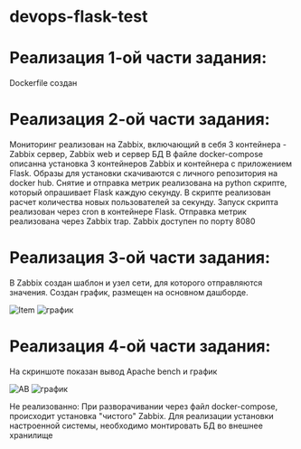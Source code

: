 # devops-flask-test

# Реализация 1-ой части задания:
Dockerfile создан

# Реализация 2-ой части задания:
Мониторинг реализован на Zabbix, включающий в себя 3 контейнера - Zabbix сервер, Zabbix web и сервер БД
В файле docker-compose описанна установка 3 контейнеров Zabbix и контейнера с приложением Flask. Образы для установки скачиваются с личного репозитория на docker hub.
Снятие и отправка метрик реализована на python скрипте, который опрашивает Flask каждую секунду. В скрипте реализован расчет количества новых пользователей за секунду. Запуск скрипта реализован через cron в контейнере Flask. Отправка метрик реализована через Zabbix trap. Zabbix доступен по порту 8080


# Реализация 3-ой части задания:
В Zabbix создан шаблон и узел сети, для которого отправляются значения. Создан график, размещен на основном дашборде.

![Item](https://user-images.githubusercontent.com/51418727/110631640-ca6be900-81b7-11eb-8278-7db9a65cf703.jpg)
![график](https://user-images.githubusercontent.com/51418727/110636539-6ba96e00-81bd-11eb-81ed-8def8d7f506b.jpg)




# Реализация 4-ой части задания:
На скриншоте показан вывод Apache bench и график

![AB](https://user-images.githubusercontent.com/51418727/110636556-7237e580-81bd-11eb-978f-34b7da7228c8.jpg)
![график](https://user-images.githubusercontent.com/51418727/110636539-6ba96e00-81bd-11eb-81ed-8def8d7f506b.jpg)


Не реализованно:
При разворачивании через файл docker-compose, происходит установка "чистого" Zabbix. Для реализации установки настроенной системы, необходимо монтировать БД во внешнее хранилище
